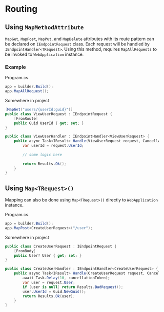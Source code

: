 # Routing

## Using `MapMethodAttribute`

`MapGet`, `MapPost`, `MapPut`, and `MapDelete` attributes with its route pattern can be declared on `IEndpointRequest` class.
Each request will be handled by `IEndpointHandler<TRequest>`. 
Using this method, requires `MapAllRequests` to be invoked to `WebApplication` instance.

### Example

Program.cs
```csharp
app = builder.Build();
app.MapAllRequest();
```
Somewhere in project
```csharp
[MapGet("users/{userId:guid}")]
public class ViewUserRequest : IEndpointRequest {
    [FromRoute]
    public Guid UserId { get; set; }
}

public class ViewUserHandler : IEndpointHandler<ViewUserRequest> {
    public async Task<IResult> Handle(ViewUserRequest request, CancellationToken cancellationToken) {
        var userId = request.UserId;
        
        // some logic here
    
        return Results.Ok();
    }
}
```

## Using `Map<TRequest>()`
Mapping can also be done using `Map<TRequest>()` directly to `WebApplication` instance.

Program.cs

```csharp
app = builder.Build();
app.MapPost<CreateUserRequest>("/user");
```

Somewhere in project

```csharp
public class CreateUserRequest : IEndpointRequest {
    [FromBody]
    public User? User { get; set; }
}

public class CreateUserHandler : IEndpointHandler<CreateUserRequest> {
    public async Task<IResult> Handle(CreateUserRequest request, CancellationToken cancellationToken) {
        await Task.Delay(10, cancellationToken);
        var user = request.User;
        if (user is null) return Results.BadRequest();
        user.UserId = Guid.NewGuid();
        return Results.Ok(user);
    }
}
```
